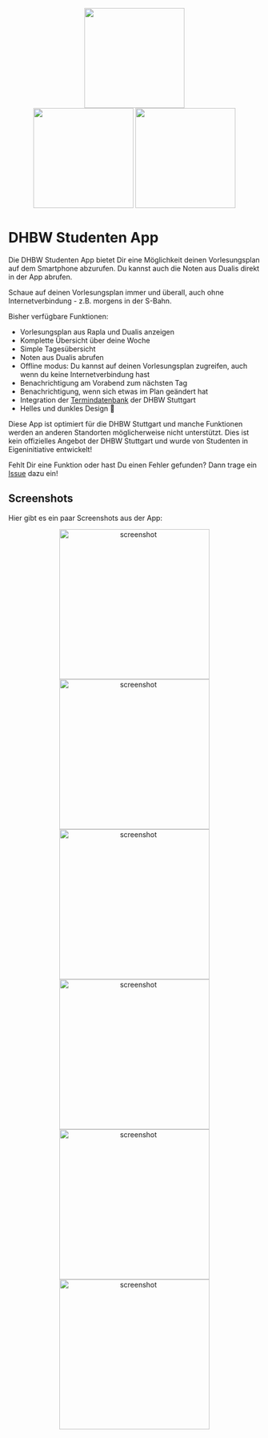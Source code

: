 <p align="center">
<img src="https://raw.githubusercontent.com/Bennik2000/DHBWStudentInformationApp/master/icons/ic_launcher.svg" width="200">
<br />
<a href="https://play.google.com/store/apps/details?id=de.bennik2000.dhbwstudentapp"><img src="https://raw.githubusercontent.com/Bennik2000/DHBWStudentInformationApp/master/icons/play_store_get.svg" width="200"/></a>
<a href="https://apps.apple.com/us/app/id1535213934"><img src="https://raw.githubusercontent.com/Bennik2000/DHBWStudentInformationApp/master/icons/app_store_get.svg" width="200"/></a>
</p>




# DHBW Studenten App

Die DHBW Studenten App bietet Dir eine Möglichkeit deinen Vorlesungsplan auf dem Smartphone abzurufen. Du kannst auch die Noten aus Dualis direkt in der App abrufen.

Schaue auf deinen Vorlesungsplan immer und überall, auch ohne Internetverbindung - z.B. morgens in der S-Bahn.

Bisher verfügbare Funktionen:

- Vorlesungsplan aus Rapla und Dualis anzeigen
- Komplette Übersicht über deine Woche
- Simple Tagesübersicht
- Noten aus Dualis abrufen
- Offline modus: Du kannst auf deinen Vorlesungsplan zugreifen, auch wenn du keine Internetverbindung hast
- Benachrichtigung am Vorabend zum nächsten Tag
- Benachrichtigung, wenn sich etwas im Plan geändert hat
- Integration der [Termindatenbank](https://it.dhbw-stuttgart.de/DHermine/) der DHBW Stuttgart
- Helles und dunkles Design 👻



Diese App ist optimiert für die DHBW Stuttgart und manche Funktionen werden  an anderen Standorten möglicherweise nicht unterstützt. Dies ist kein offizielles Angebot der DHBW Stuttgart und wurde von Studenten in Eigeninitiative entwickelt!



Fehlt Dir eine Funktion oder hast Du einen Fehler gefunden? Dann trage ein [Issue](https://github.com/Bennik2000/DHBWStudentInformationApp/issues) dazu ein!



## Screenshots

Hier gibt es ein paar Screenshots aus der App: 

<p align="center">
<img src="https://raw.githubusercontent.com/Bennik2000/DHBWStudentInformationApp/master/screenshots/screenshot_weekly.png" alt="screenshot" width="300" />
<img src="https://raw.githubusercontent.com/Bennik2000/DHBWStudentInformationApp/master/screenshots/screenshot_weekly_dark.png" alt="screenshot" width="300" /> 
<img src="https://raw.githubusercontent.com/Bennik2000/DHBWStudentInformationApp/master/screenshots/screenshot_daily.png" alt="screenshot" width="300" /> 
<img src="https://raw.githubusercontent.com/Bennik2000/DHBWStudentInformationApp/master/screenshots/screenshot_daily_dark.png" alt="screenshot" width="300" /> 
<img src="https://raw.githubusercontent.com/Bennik2000/DHBWStudentInformationApp/master/screenshots/screenshot_dualis_modules.png" alt="screenshot" width="300" /> 
<img src="https://raw.githubusercontent.com/Bennik2000/DHBWStudentInformationApp/master/screenshots/screenshot_dualis_exams.png" alt="screenshot" width="300" /> 
</p>

